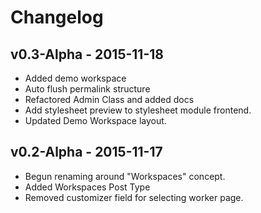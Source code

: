 # Changelog

## v0.3-Alpha - 2015-11-18
* Added demo workspace
* Auto flush permalink structure
* Refactored Admin Class and added docs
* Add stylesheet preview to stylesheet module frontend.
* Updated Demo Workspace layout.

## v0.2-Alpha - 2015-11-17
* Begun renaming around "Workspaces" concept.
* Added Workspaces Post Type
* Removed customizer field for selecting worker page.
